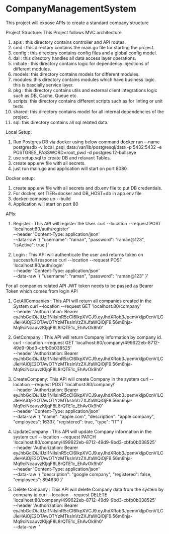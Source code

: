 # CompanyManagementSystem
This project will expose APIs to create a standard company structure

Project Structure:
This Project follows MVC architecture
1. apis : this directory contains controller and API routes.
2. cmd : this directory contains the main.go file for starting the project.
3. config : this directory contains config files and a global config model.
4. dal : this directory handles all data access layer operations.
5. initiate : this directory contains logic for dependency injections of different modules.
6. models: this directory contains models for different modules.
7. modules: this directory contains modules which have business logic. this is bascially service layer.
8. pkg : this directory contains utils and external client integrations logic such as DB, Cache, Queue etc.
9. scripts: this directory contains different scripts such as for linting or unit tests.
10. shared: this directory contains model for all internal dependencies of the project.
11. sql: this directory contains all sql related data.

Local Setup:
1. Run Postgres DB via docker using below command
docker run --name postgresdb -v local_psql_data:/var/lib/postgresql/data -p 5432:5432 -e POSTGRES_PASSWORD=root_pwd -d postgres:12-bullseye
2. use setup.sql to create DB and relavant Tables.
3. create app.env file with all secrets.
4. just run main.go and application will start on port 8080

Docker setup:
1. create app.env file with all secrets and db.env file to put DB credentials.
2. For docker, set TIER=docker and DB_HOST=db in app.env file
3. docker-compose up --build
4. Application will start on port 80

APIs:
1. Register : This API will register the User.
curl --location --request POST 'localhost:80/auth/register' \
--header 'Content-Type: application/json' \
--data-raw '{
    "username": "raman",
    "password": "raman@123",
    "isActive": true
}'

2. Login : This API will authenticate the user and returns token on successfull response
curl --location --request POST 'localhost:80/auth/login' \
--header 'Content-Type: application/json' \
--data-raw '{
    "username": "raman",
    "password": "raman@123"
}'

For all companies related API JWT token needs to be passed as Bearer Token which comes from login API

1. GetAllCompanies : This API will return all companies created in the System
curl --location --request GET 'localhost:80/company' \
--header 'Authorization: Bearer eyJhbGciOiJIUzI1NiIsInR5cCI6IkpXVCJ9.eyJhdXRob3JpemVkIjp0cnVlLCJleHAiOjE2OTAwOTYzMTksInVzZXJfaWQiOjF9.56m6hja-Mq9ciNcauvzKIjqF8L8rQTE1c_EhAvOk9h0'

2. GetCompany : This API will return Company information by company id.
curl --location --request GET 'localhost:80/company/499622eb-8712-49d9-9bd3-cbfb0b038525' \
--header 'Authorization: Bearer eyJhbGciOiJIUzI1NiIsInR5cCI6IkpXVCJ9.eyJhdXRob3JpemVkIjp0cnVlLCJleHAiOjE2OTAwOTYzMTksInVzZXJfaWQiOjF9.56m6hja-Mq9ciNcauvzKIjqF8L8rQTE1c_EhAvOk9h0'

3. CreateCompany: This API will create Company in the system
curl --location --request POST 'localhost:80/company/' \
--header 'Authorization: Bearer eyJhbGciOiJIUzI1NiIsInR5cCI6IkpXVCJ9.eyJhdXRob3JpemVkIjp0cnVlLCJleHAiOjE2OTAwOTYzMTksInVzZXJfaWQiOjF9.56m6hja-Mq9ciNcauvzKIjqF8L8rQTE1c_EhAvOk9h0' \
--header 'Content-Type: application/json' \
--data-raw '{
    "name": "apple.com",
    "description": "apple company",
    "employees": 16337,
    "registered": true,
    "type": "IT"
}'

4. UpdateCompany : This API will update Company information in the system
curl --location --request PATCH 'localhost:80/company/499622eb-8712-49d9-9bd3-cbfb0b038525' \
--header 'Authorization: Bearer eyJhbGciOiJIUzI1NiIsInR5cCI6IkpXVCJ9.eyJhdXRob3JpemVkIjp0cnVlLCJleHAiOjE2OTAwOTYzMTksInVzZXJfaWQiOjF9.56m6hja-Mq9ciNcauvzKIjqF8L8rQTE1c_EhAvOk9h0' \
--header 'Content-Type: application/json' \
--data-raw '{
    "description": "google company",
    "registered": false,
    "employees": 894630
}'

5. Delete Company : This API will delete Company data from the system by company id
curl --location --request DELETE 'localhost:80/company/499622eb-8712-49d9-9bd3-cbfb0b038525' \
--header 'Authorization: Bearer eyJhbGciOiJIUzI1NiIsInR5cCI6IkpXVCJ9.eyJhdXRob3JpemVkIjp0cnVlLCJleHAiOjE2OTAwOTYzMTksInVzZXJfaWQiOjF9.56m6hja-Mq9ciNcauvzKIjqF8L8rQTE1c_EhAvOk9h0' \
--data-raw ''
